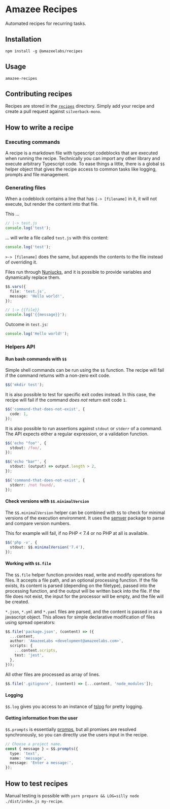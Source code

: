 # Amazee Recipes

Automated recipes for recurring tasks.

## Installation

`npm install -g @amazeelabs/recipes`

## Usage

`amazee-recipes`

## Contributing recipes

Recipes are stored in the [`recipes`][recipes] directory. Simply add your recipe
and create a pull request against `silverback-mono`.

[recipes]:
  https://github.com/AmazeeLabs/silverback-mono/tree/development/packages/npm/%40amazeelabs/recipes/recipes

## How to write a recipe

### Executing commands

A recipe is a markdown file with typescript codeblocks that are executed when
running the recipe. Technically you can import any other library and execute
arbitrary Typescript code. To ease things a little, there is a global `$$`
helper object that gives the recipe access to common tasks like logging, prompts
and file management.

### Generating files

When a codeblock contains a line that has `|-> [filename]` in it, it will not
execute, but render the content into that file.

This ...

```typescript
// |-> test.js
console.log('test');
```

... will write a file called `test.js` with this content:

```typescript
console.log('test');
```

`>-> [filename]` does the same, but appends the contents to the file instead of
overriding it.

Files run through [Nunjucks](https://mozilla.github.io/nunjucks/), and it is
possible to provide variables and dynamically replace them.

```typescript
$$.vars({
  file: 'test.js',
  message: 'Hello world!',
});
```

```typescript
// |-> {{file}}
console.log('{{message}}');
```

Outcome in `test.js`:

```typescript
console.log('Hello world!');
```

### Helpers API

#### Run bash commands with `$$`

Simple shell commands can be run using the `$$` function. The recipe will fail
if the command returns with a non-zero exit code.

```typescript
$$('mkdir test');
```

It is also possible to test for specific exit codes instead. In this case, the
recipe will fail if the command _does not_ return exit code `1`.

```typescript
$$('command-that-does-not-exist', {
  code: 1,
});
```

It is also possible to run assertions against `stdout` or `stderr` of a command.
The API expects either a regular expression, or a validation function.

```typescript
$$('echo "foo"', {
  stdout: /foo/,
});

$$('echo "bar"', {
  stdout: (output) => output.length > 2,
});

$$('command-that-does-not-exist', {
  stderr: /not found/,
});
```

#### Check versions with `$$.minimalVersion`

The `$$.minimalVersion` helper can be combined with `$$` to check for minimal
versions of the execution environment. It uses the
[semver](https://www.npmjs.com/package/semver) package to parse and compare
version numbers.

This for example will fail, if no PHP < 7.4 or no PHP at all is available.

```typescript
$$('php -v', {
  stdout: $$.minimalVersion('7.4'),
});
```

#### Working with `$$.file`

The `$$.file` helper function provides read, write and modify operations for
files. It accepts a file path, and an optional processing function. If the file
exists, its content is parsed (depending on the filetype), passed into the
processing function, and the output will be written back into the file. If the
file does not exist, the input for the processor will be empty, and the file
will be created.

`*.json`, `*.yml` and `*.yaml` files are parsed, and the content is passed in as
a javascript object. This allows for simple declarative modification of files
using spread operators:

```typescript
$$.file('package.json', (content) => ({
  ...content,
  author: 'AmazeeLabs <development@amazeelabs.com>',
  scripts: {
    ...content.scripts,
    test: 'jest',
  },
}));
```

All other files are processed as array of lines.

```typescript
$$.file('.gitignore', (content) => [...content, 'node_modules']);
```

#### Logging

`$$.log` gives you access to an instance of
[tslog](https://www.npmjs.com/package/tslog) for pretty logging.

#### Getting information from the user

`$$.prompts` is essentially [promps](https://www.npmjs.com/package/tslog), but
all promises are resolved synchronously, so you can directly use the users input
in the recipe.

```typescript
// Choose a project name.
const { message } = $$.prompts({
  type: 'text',
  name: 'message',
  message: 'Enter a message:',
});
```

## How to test recipes

Manual testing is possible with
`yarn prepare && LOG=silly node ./dist/index.js my-recipe`.
